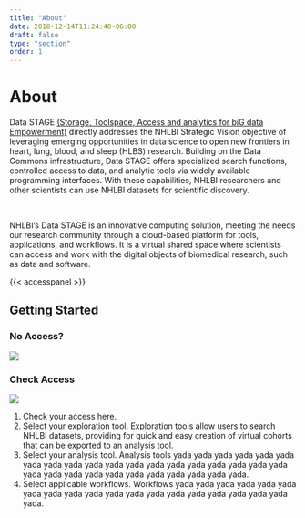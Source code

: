 ```yaml
---
title: "About"
date: 2018-12-14T11:24:40-06:00
draft: false
type: "section"
order: 1
---
```

<div class='about'>
  <h1 id="about">About</h1>
  <div class='about__content'>
    <div class='about__intro'>
      <p>Data STAGE <a href='https://www.nhlbi.nih.gov/science/data-storage-toolspace-access-and-analytics-big-data-empowerment-data-stage'>(Storage, Toolspace, Access and analytics for biG data Empowerment)</a> directly addresses the NHLBI Strategic Vision objective of leveraging emerging opportunities in data science to open new frontiers in heart, lung, blood, and sleep (HLBS) research. Building on the Data Commons infrastructure, Data STAGE offers specialized search functions, controlled access to data, and analytic tools via widely available programming interfaces. With these capabilities, NHLBI researchers and other scientists can use NHLBI datasets for scientific discovery.</p><br />
      <p>NHLBI’s Data STAGE is an innovative computing solution, meeting the needs our research community through a cloud-based platform for tools, applications, and workflows. It is a virtual shared space where scientists can access and work with the digital objects of biomedical research, such as data and software.</p>
    </div>
    {{< accesspanel >}}
  </div>
  <div class='getting-started__content'>
    <h2 id="getting-started">Getting Started</h2>
      <div class='no-access-panel'>
        <h3>No Access?</h3>
        <img class='access-panel__icon' src='img/icons/dropdown.svg'/>
      </div>
      <div class='check-access-panel'>
        <h3>Check Access</h3>
        <img class='access-panel__icon' src='img/icons/dropdown.svg'/>
      </div>
      <ol>
        <li>Check your access here.</li>
        <li>Select your exploration tool. Exploration tools allow users to search NHLBI datasets, providing for quick and easy creation of virtual cohorts that can be exported to an analysis tool.</li>
        <li>Select your analysis tool. Analysis tools yada yada yada yada yada yada yada yada yada yada yada yada yada yada yada yada yada yada yada yada yada yada yada yada yada yada yada yada yada yada.</li>
        <li>Select applicable workflows. Workflows yada yada yada yada yada yada yada yada yada yada yada yada yada yada yada yada yada yada yada yada.</li>
      </ol>
    </div>
  </div>
</div>

